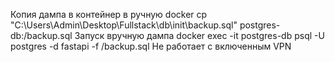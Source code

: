 Копия дампа в контейнер в ручную
docker cp "C:\Users\Admin\Desktop\Fullstack\db\init\backup.sql" postgres-db:/backup.sql
Запуск вручную дампа
docker exec -it postgres-db psql -U postgres -d fastapi -f /backup.sql
Не работает с включенным VPN